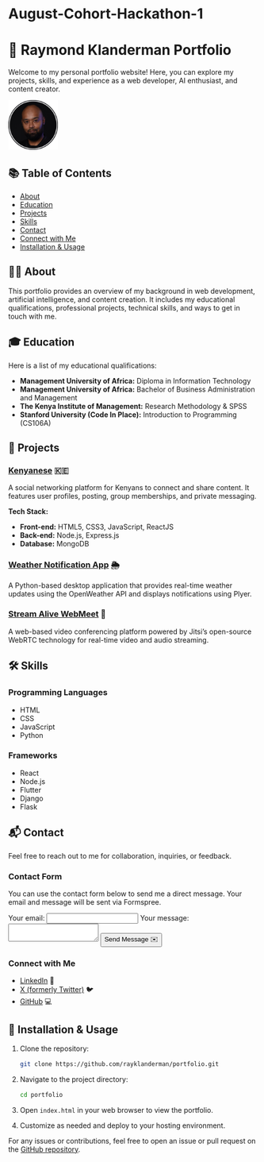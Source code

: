 # **August-Cohort-Hackathon-1**
# 🌟 Raymond Klanderman Portfolio

Welcome to my personal portfolio website! Here, you can explore my projects, skills, and experience as a web developer, AI enthusiast, and content creator.

<img src="cvimg.png" alt="Raymond Klanderman" style="width: 100px; height: 100px;" />

## 📚 Table of Contents

- [About](#about)
- [Education](#education)
- [Projects](#projects)
- [Skills](#skills)
- [Contact](#contact)
- [Connect with Me](#connect-with-me)
- [Installation & Usage](#installation--usage)

## 🧑‍💻 About

This portfolio provides an overview of my background in web development, artificial intelligence, and content creation. It includes my educational qualifications, professional projects, technical skills, and ways to get in touch with me.

## 🎓 Education

Here is a list of my educational qualifications:

- **Management University of Africa:** Diploma in Information Technology
- **Management University of Africa:** Bachelor of Business Administration and Management
- **The Kenya Institute of Management:** Research Methodology & SPSS
- **Stanford University (Code In Place):** Introduction to Programming (CS106A)

## 💼 Projects

### [Kenyanese](https://kenyanese.online) 🇰🇪

A social networking platform for Kenyans to connect and share content. It features user profiles, posting, group memberships, and private messaging.

**Tech Stack:**
- **Front-end:** HTML5, CSS3, JavaScript, ReactJS
- **Back-end:** Node.js, Express.js
- **Database:** MongoDB

### [Weather Notification App](https://github.com/rayklanderman/CODE-IN-PLACE-) 🌦️

A Python-based desktop application that provides real-time weather updates using the OpenWeather API and displays notifications using Plyer.

### [Stream Alive WebMeet](https://streamalive.online/webmeet/) 🎥

A web-based video conferencing platform powered by Jitsi’s open-source WebRTC technology for real-time video and audio streaming.

## 🛠️ Skills

### Programming Languages

- HTML
- CSS
- JavaScript
- Python

### Frameworks

- React
- Node.js
- Flutter
- Django
- Flask

## 📬 Contact

Feel free to reach out to me for collaboration, inquiries, or feedback.

### Contact Form

You can use the contact form below to send me a direct message. Your email and message will be sent via Formspree.

<form action="https://formspree.io/f/xovaznqd" method="POST">
  <label>
    Your email:
    <input type="email" name="email" required>
  </label>
  <label>
    Your message:
    <textarea name="message" required></textarea>
  </label>
  <button type="submit">Send Message ✉️</button>
</form>

### Connect with Me

- [LinkedIn](https://www.linkedin.com/in/raymondklanderman/) 🔗
- [X (formerly Twitter)](https://x.com/rayklanderman) 🐦
- [GitHub](https://github.com/rayklanderman) 💻

## 🚀 Installation & Usage

1. Clone the repository:
   ```bash
   git clone https://github.com/rayklanderman/portfolio.git
   ```

2. Navigate to the project directory:
   ```bash
   cd portfolio
   ```

3. Open `index.html` in your web browser to view the portfolio.

4. Customize as needed and deploy to your hosting environment.

For any issues or contributions, feel free to open an issue or pull request on the [GitHub repository](https://github.com/rayklanderman/portfolio).

